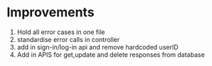 # Improvements
1. Hold all error cases in one file 
2. standardise error calls in controller 
3. add in sign-in/log-in api and remove hardcoded userID
4. Add in APIS for get,update and delete responses from database